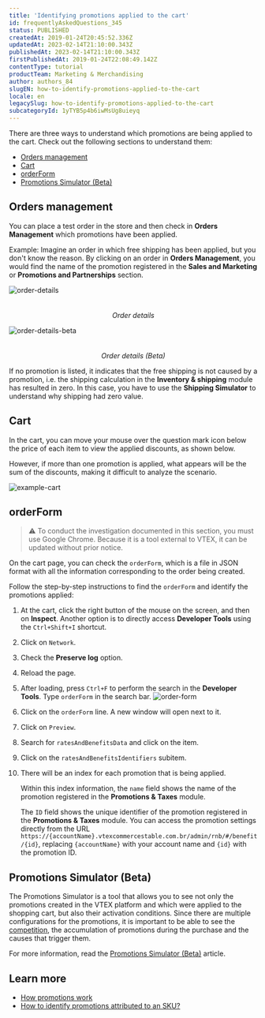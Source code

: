 ```yaml
---
title: 'Identifying promotions applied to the cart'
id: frequentlyAskedQuestions_345
status: PUBLISHED
createdAt: 2019-01-24T20:45:52.336Z
updatedAt: 2023-02-14T21:10:00.343Z
publishedAt: 2023-02-14T21:10:00.343Z
firstPublishedAt: 2019-01-24T22:08:49.142Z
contentType: tutorial
productTeam: Marketing & Merchandising
author: authors_84
slugEN: how-to-identify-promotions-applied-to-the-cart
locale: en
legacySlug: how-to-identify-promotions-applied-to-the-cart
subcategoryId: 1yTYB5p4b6iwMsUg8uieyq
---
```


There are three ways to understand which promotions are being applied to the cart. Check out the following sections to understand them:

* [Orders management](#orders-management)
* [Cart](#cart)
* [orderForm](#orderform)
* [Promotions Simulator (Beta)](#promotions-simulator-beta)

## Orders management

You can place a test order in the store and then check in **Orders Management** which promotions have been applied.

Example: Imagine an order in which free shipping has been applied, but you don't know the reason. By clicking on an order in **Orders Management**, you would find the name of the promotion registered in the **Sales and Marketing** or **Promotions and Partnerships** section.

<img class="db center mv9 shadow-4 pointer" src="https://images.ctfassets.net/alneenqid6w5/1LpXT5YXqbsjb02eAQUsfg/708046486a825d2d2ec3c40ec20a9da2/detalhes-oms-en.png" alt="order-details" style="margin-bottom: 20px;"> <figcaption align = "center"><em>Order details
</em></figcaption></figure>

<img class="db center mv9 shadow-4 pointer" src="https://images.ctfassets.net/alneenqid6w5/2mriJhUbQbqrrUSbp7tjaC/6acf4788ee8432dbfb24d7d790197022/detalhes-neworders-en.png" alt="order-details-beta" style="margin-bottom: 20px;"> <figcaption align = "center"><em>Order details
 (Beta)</em></figcaption></figure>

If no promotion is listed, it indicates that the free shipping is not caused by a promotion, i.e. the shipping calculation in the **Inventory & shipping** module has resulted in zero. In this case, you have to use the **Shipping Simulator** to understand why shipping had zero value.

## Cart

In the cart, you can move your mouse over the question mark icon below the price of each item to view the applied discounts, as shown below.

However, if more than one promotion is applied, what appears will be the sum of the discounts, making it difficult to analyze the scenario.

![example-cart](//images.ctfassets.net/alneenqid6w5/4OuONCFldxuXYgevJ8wU81/324846b73794d9a19305cfb4d9486ab1/image6.png)

## orderForm

>⚠️ To conduct the investigation documented in this section, you must use Google Chrome. Because it is a tool external to VTEX, it can be updated without prior notice.

On the cart page, you can check the `orderForm`, which is a file in JSON format with all the information corresponding to the order being created.

Follow the step-by-step instructions to find the `orderForm` and identify the promotions applied:

1. At the cart, click the right button of the mouse on the screen, and then on **Inspect**. Another option is to directly access **Developer Tools** using the `Ctrl+Shift+I` shortcut.
2. Click on `Network`.
3. Check the **Preserve log** option.
4. Reload the page.
5. After loading, press `Ctrl+F` to perform the search in the **Developer Tools**. Type `orderForm` in the search bar. ![order-form](//images.contentful.com/alneenqid6w5/jtqrcUjDAAqoMUGiYM4qE/94803953c1577a7954ba09f163738e0e/order-form.png)
6. Click on the `orderForm` line. A new window will open next to it.
7. Click on `Preview`.
8. Search for `ratesAndBenefitsData` and click on the item.
9. Click on the `ratesAndBenefitsIdentifiers` subitem.
10. There will be an index for each promotion that is being applied.

    Within this index information, the `name` field shows the name of the promotion registered in the **Promotions & Taxes** module.

    The `ID` field shows the unique identifier of the promotion registered in the **Promotions & Taxes** module. You can access the promotion settings directly from the URL `https://{accountName}.vtexcommercestable.com.br/admin/rnb/#/benefit/{id}`, replacing `{accountName}` with your account name and `{id}` with the promotion ID.

## Promotions Simulator (Beta)

The Promotions Simulator is a tool that allows you to see not only the promotions created in the VTEX platform and which were applied to the shopping cart, but also their activation conditions. Since there are multiple configurations for the promotions, it is important to be able to see the [competition](https://help.vtex.com/en/tutorial/entendendo-a-concorrencia-de-promocoes--tutorials_2270), the accumulation of promotions during the purchase and the causes that trigger them.

For more information, read the [Promotions Simulator (Beta)](https://help.vtex.com/en/tutorial/simulador-de-promocoes-beta--4zc8SNqjqeIJ0ZRMhjlnvy) article.

## Learn more

* [How promotions work](https://help.vtex.com/en/tracks/promotions--6asfF1vFYiZgTQtOzwJchR/2a2D0K85Ahvs4hLnL3Ag7N)
* [How to identify promotions attributed to an SKU?](https://help.vtex.com/en/tutorial/how-to-identify-promotions-attributed-to-an-sku--frequentlyAskedQuestions_4813)
